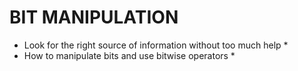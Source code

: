 # BIT MANIPULATION

* Look for the right source of information without too much help *
* How to manipulate bits and use bitwise operators *
